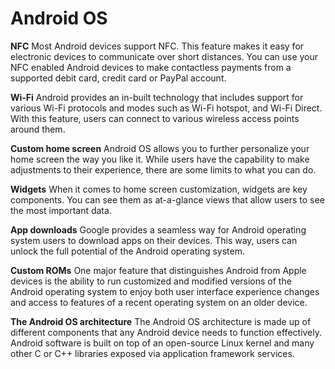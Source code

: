 # Android OS

**NFC**
Most Android devices support NFC. This feature makes it easy for electronic devices to communicate over short distances. You can use your NFC enabled Android devices to make contactless payments from a supported debit card, credit card or PayPal account.

**Wi-Fi**
Android provides an in-built technology that includes support for various Wi-Fi protocols and modes such as Wi-Fi hotspot, and Wi-Fi Direct. With this feature, users can connect to various wireless access points around them.

**Custom home screen**
Android OS allows you to further personalize your home screen the way you like it. While users have the capability to make adjustments to their experience, there are some limits to what you can do.

**Widgets**
When it comes to home screen customization, widgets are key components. You can see them as at-a-glance views that allow users to see the most important data.

**App downloads**
Google provides a seamless way for Android operating system users to download apps on their devices. This way, users can unlock the full potential of the Android operating system.

**Custom ROMs**
One major feature that distinguishes Android from Apple devices is the ability to run customized and modified versions of the Android operating system to enjoy both user interface experience changes and access to features of a recent operating system on an older device.

**The Android OS architecture**
The Android OS architecture is made up of different components that any Android device needs to function effectively. Android software is built on top of an open-source Linux kernel and many other C or C++ libraries exposed via application framework services.
